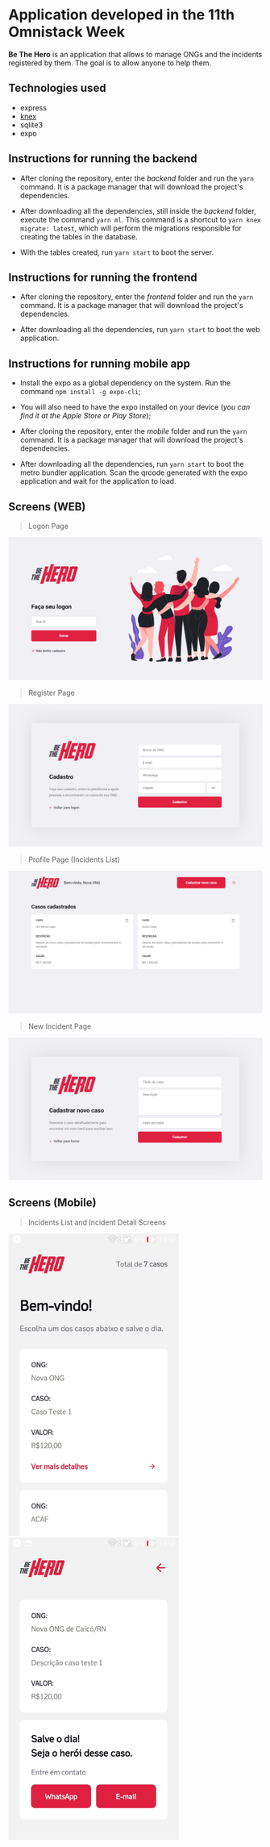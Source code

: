 # Application developed in the 11th Omnistack Week

**Be The Hero** is an application that allows to manage ONGs and the incidents registered by them. The goal is to allow anyone to help them.

## Technologies used
 - express
 - <a href="http://knexjs.org/">knex</a>
 - sqlite3
 - expo

## Instructions for running the backend
- After cloning the repository, enter the *backend* folder and run the `yarn` command. It is a package manager that will download the project's dependencies.

- After downloading all the dependencies, still inside the *backend* folder, execute the command `yarn ml`. This command is a shortcut to `yarn knex migrate: latest`, which will perform the migrations responsible for creating the tables in the database.

- With the tables created, run `yarn start` to boot the server.

## Instructions for running the frontend
- After cloning the repository, enter the *frontend* folder and run the `yarn` command. It is a package manager that will download the project's dependencies.

- After downloading all the dependencies, run `yarn start` to boot the web application.

## Instructions for running mobile app
- Install the expo as a global dependency on the system. Run the command `npm install -g expo-cli`;

- You will also need to have the expo installed on your device (*you can find it at the Apple Store or Play Store*);

- After cloning the repository, enter the *mobile* folder and run the `yarn` command. It is a package manager that will download the project's dependencies.

- After downloading all the dependencies, run `yarn start` to boot the metro bundler application. Scan the qrcode generated with the expo application and wait for the application to load.

## Screens (WEB)
> Logon Page
<img src="./screens/logon.png" alt="Logon Page" />

> Register Page
<img src="./screens/register.png" alt="Register Page" />

> Profile Page (Incidents List)
<img src="./screens/profile.png" alt="Profile Page" />

> New Incident Page
<img src="./screens/new-incident.png" alt="New Incidente Page" />

## Screens (Mobile)
> Incidents List and Incident Detail Screens
<div float="left">
  <img height="600" src="./screens/incidents-list.jpg" alt="Incidents List Screen" />
    
  <img height="600" src="./screens/incident-details.jpg" alt="Incidents Detail Screen" />
</div>
